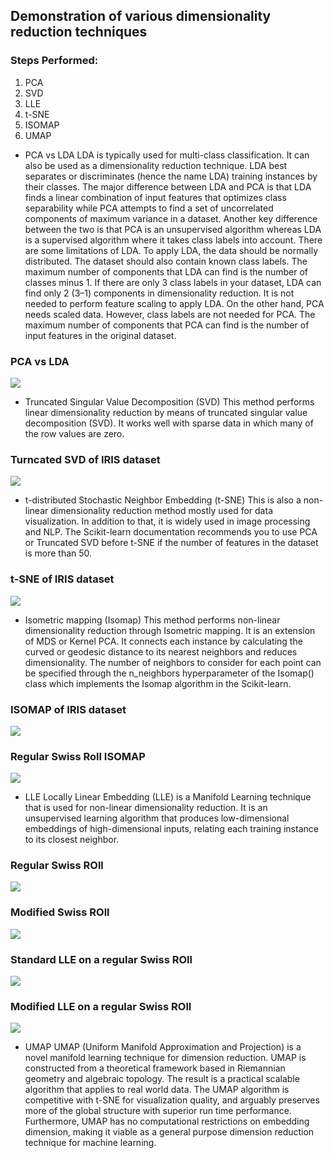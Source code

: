 ## **Demonstration of various dimensionality reduction techniques**

### Steps Performed:
1. PCA
2. SVD
3. LLE
4. t-SNE
5. ISOMAP
6. UMAP


* PCA vs LDA LDA is typically used for multi-class classification. It can also be used as a dimensionality reduction technique. LDA best separates or discriminates (hence the name LDA) training instances by their classes. The major difference between LDA and PCA is that LDA finds a linear combination of input features that optimizes class separability while PCA attempts to find a set of uncorrelated components of maximum variance in a dataset. Another key difference between the two is that PCA is an unsupervised algorithm whereas LDA is a supervised algorithm where it takes class labels into account. There are some limitations of LDA. To apply LDA, the data should be normally distributed. The dataset should also contain known class labels. The maximum number of components that LDA can find is the number of classes minus 1. If there are only 3 class labels in your dataset, LDA can find only 2 (3–1) components in dimensionality reduction. It is not needed to perform feature scaling to apply LDA. On the other hand, PCA needs scaled data. However, class labels are not needed for PCA. The maximum number of components that PCA can find is the number of input features in the original dataset.

### PCA vs LDA

![](PCAvsLDA.jpeg)


* Truncated Singular Value Decomposition (SVD) This method performs linear dimensionality reduction by means of truncated singular value decomposition (SVD). It works well with sparse data in which many of the row values are zero.

### Turncated SVD of IRIS dataset

![](SVD.jpeg)

* t-distributed Stochastic Neighbor Embedding (t-SNE) This is also a non-linear dimensionality reduction method mostly used for data visualization. In addition to that, it is widely used in image processing and NLP. The Scikit-learn documentation recommends you to use PCA or Truncated SVD before t-SNE if the number of features in the dataset is more than 50.

### t-SNE of IRIS dataset

![](t-SNE.jpeg)


* Isometric mapping (Isomap) This method performs non-linear dimensionality reduction through Isometric mapping. It is an extension of MDS or Kernel PCA. It connects each instance by calculating the curved or geodesic distance to its nearest neighbors and reduces dimensionality. The number of neighbors to consider for each point can be specified through the n_neighbors hyperparameter of the Isomap() class which implements the Isomap algorithm in the Scikit-learn.

### ISOMAP of IRIS dataset

![](isomap.jpeg)

### Regular Swiss Roll ISOMAP

![](isomap_swissroll.jpeg)

* LLE
Locally Linear Embedding (LLE) is a Manifold Learning technique that is used for non-linear dimensionality reduction. It is an unsupervised learning algorithm that produces low-dimensional embeddings of high-dimensional inputs, relating each training instance to its closest neighbor.

### Regular Swiss ROll
![](regularswissroll.jpeg)

### Modified Swiss ROll
![](Modifiedswissroll.jpeg)

### Standard LLE on a regular Swiss ROll
![](LLE.jpeg)

### Modified LLE on a regular Swiss ROll
![](modified_lle.jpeg)

* UMAP
UMAP (Uniform Manifold Approximation and Projection) is a novel manifold learning technique for dimension reduction. UMAP is constructed from a theoretical framework based in Riemannian geometry and algebraic topology. The result is a practical scalable algorithm that applies to real world data. The UMAP algorithm is competitive with t-SNE for visualization quality, and arguably preserves more of the global structure with superior run time performance. Furthermore, UMAP has no computational restrictions on embedding dimension, making it viable as a general purpose dimension reduction technique for machine learning.
